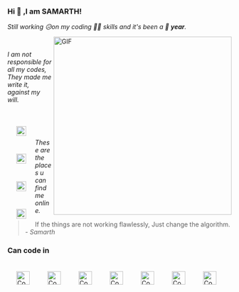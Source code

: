 ### Hi 👋 ,I am SAMARTH!
*Still working 😥on my coding 👨‍💻 skills and it's been a 🥰 **year**.*


<img align="right" alt="GIF" width="400px" src="https://i1.wp.com/media1.giphy.com/media/BemKqR9RDK4V2/giphy.gif" />
<br/>


*I am not responsible for all my codes,*
<br/>
*They made me write it, against my will.*

<br/>


<a href="https://www.instagram.com/heyitsamarth">
  <img align="left" style="margin:20px" alt="samarth's instagram" width="22px" src="https://cdn.jsdelivr.net/npm/simple-icons@v3/icons/instagram.svg" />
</a>
     <a href="https://www.hackerrank.com/heyitSamarth?hr_r=1">
  <img align="left" style="margin:20px" alt="Hacker rank" width="22px" src="https://upload.wikimedia.org/wikipedia/commons/thumb/4/40/HackerRank_Icon-1000px.png/220px-HackerRank_Icon-1000px.png" />
</a>
     <a href="https://www.codechef.com/users/samarthdubey49">
  <img align="left" style="margin:20px" alt="Code chef " width="22px" src="https://avatars1.githubusercontent.com/u/11960354?s=460&u=a77c97db3237e61ac0548a9d887f35c74c7e595e&v=4" />
</a>
      <a href="https://auth.geeksforgee ks.org/user/samarthdubey49/practice/">
  <img align="left" style="margin:20px" alt="Code chef " width="22px" src="https://www.geeksforgeeks.org/wp-content/uploads/gfg_200X200-1.png" />
</a>
<br/>
<br/>

*These are the places u can find me online.*




> If the things are not working flawlessly,
> Just change the algorithm.
> *- Samarth*


### Can code in 
 <img align="left" style="margin:20px" alt="Code chef " width="30px" src="https://www.kindpng.com/picc/m/403-4039227_c-language-logo-png-transparent-png.png" />
<img align="left" style="margin:20px" alt="Code chef " width="30px" src="" />
<img align="left" style="margin:20px" alt="Code chef " width="30px" src="" />
<img align="left" style="margin:20px" alt="Code chef " width="30px" src="" />
<img align="left" style="margin:20px" alt="Code chef " width="30px" src="" />
<img align="left" style="margin:20px" alt="Code chef " width="30px" src="" />
<img align="left" style="margin:20px" alt="Code chef " width="30px" src="" />
